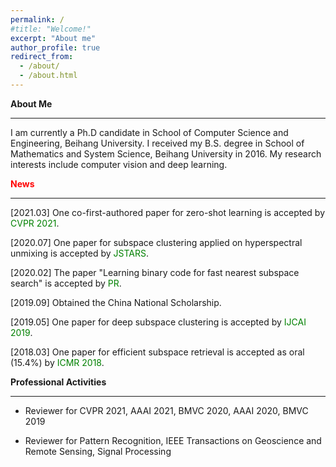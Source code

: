 ```yaml
---
permalink: /
#title: "Welcome!"
excerpt: "About me"
author_profile: true
redirect_from: 
  - /about/
  - /about.html
---
```


**About Me**

---
I am currently a Ph.D candidate in School of Computer Science and Engineering, Beihang University. I received my B.S. degree in School of Mathematics and System Science, Beihang University in 2016. My research interests include computer vision and deep learning.

**<font color=red>News</font>**

---

[2021.03] One co-first-authored paper for zero-shot learning is accepted by <font color=green>CVPR 2021</font>.

[2020.07] One paper for subspace clustering applied on hyperspectral unmixing is accepted by <font color=green>JSTARS</font>.

[2020.02] The paper "Learning binary code for fast nearest subspace search" is accepted by <font color=green>PR</font>.

[2019.09] Obtained the China National Scholarship.

[2019.05] One paper for deep subspace clustering is accepted by <font color=green>IJCAI 2019</font>.

[2018.03] One paper for efficient subspace retrieval is accepted as oral (15.4%) by <font color=green>ICMR 2018</font>.


**Professional Activities**

---

- Reviewer for CVPR 2021, AAAI 2021, BMVC 2020, AAAI 2020, BMVC 2019

- Reviewer for Pattern Recognition, IEEE Transactions on Geoscience and Remote Sensing, Signal Processing